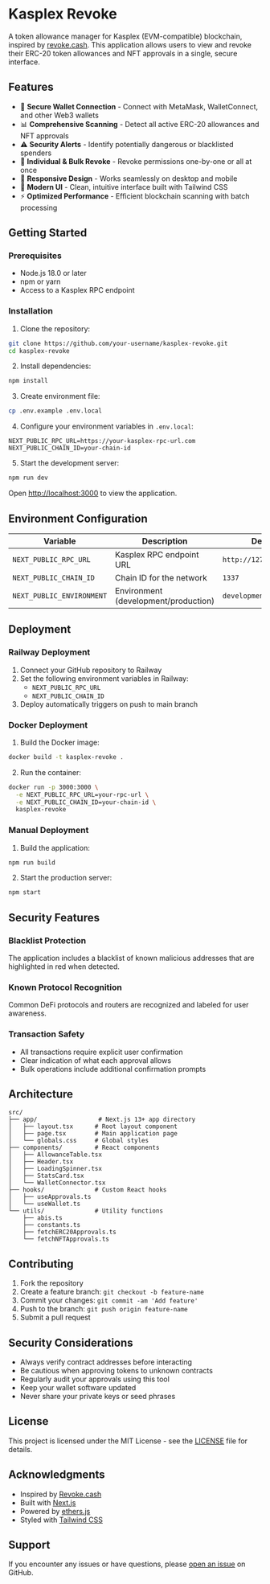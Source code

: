 # Kasplex Revoke

A token allowance manager for Kasplex (EVM-compatible) blockchain, inspired by [revoke.cash](https://revoke.cash). This application allows users to view and revoke their ERC-20 token allowances and NFT approvals in a single, secure interface.

## Features

- 🔐 **Secure Wallet Connection** - Connect with MetaMask, WalletConnect, and other Web3 wallets
- 📊 **Comprehensive Scanning** - Detect all active ERC-20 allowances and NFT approvals
- ⚠️ **Security Alerts** - Identify potentially dangerous or blacklisted spenders
- 🔄 **Individual & Bulk Revoke** - Revoke permissions one-by-one or all at once
- 📱 **Responsive Design** - Works seamlessly on desktop and mobile
- 🎨 **Modern UI** - Clean, intuitive interface built with Tailwind CSS
- ⚡ **Optimized Performance** - Efficient blockchain scanning with batch processing

## Getting Started

### Prerequisites

- Node.js 18.0 or later
- npm or yarn
- Access to a Kasplex RPC endpoint

### Installation

1. Clone the repository:
```bash
git clone https://github.com/your-username/kasplex-revoke.git
cd kasplex-revoke
```

2. Install dependencies:
```bash
npm install
```

3. Create environment file:
```bash
cp .env.example .env.local
```

4. Configure your environment variables in `.env.local`:
```env
NEXT_PUBLIC_RPC_URL=https://your-kasplex-rpc-url.com
NEXT_PUBLIC_CHAIN_ID=your-chain-id
```

5. Start the development server:
```bash
npm run dev
```

Open [http://localhost:3000](http://localhost:3000) to view the application.

## Environment Configuration

| Variable | Description | Default |
|----------|-------------|---------|
| `NEXT_PUBLIC_RPC_URL` | Kasplex RPC endpoint URL | `http://127.0.0.1:8545` |
| `NEXT_PUBLIC_CHAIN_ID` | Chain ID for the network | `1337` |
| `NEXT_PUBLIC_ENVIRONMENT` | Environment (development/production) | `development` |

## Deployment

### Railway Deployment

1. Connect your GitHub repository to Railway
2. Set the following environment variables in Railway:
   - `NEXT_PUBLIC_RPC_URL`
   - `NEXT_PUBLIC_CHAIN_ID`
3. Deploy automatically triggers on push to main branch

### Docker Deployment

1. Build the Docker image:
```bash
docker build -t kasplex-revoke .
```

2. Run the container:
```bash
docker run -p 3000:3000 \
  -e NEXT_PUBLIC_RPC_URL=your-rpc-url \
  -e NEXT_PUBLIC_CHAIN_ID=your-chain-id \
  kasplex-revoke
```

### Manual Deployment

1. Build the application:
```bash
npm run build
```

2. Start the production server:
```bash
npm start
```

## Security Features

### Blacklist Protection
The application includes a blacklist of known malicious addresses that are highlighted in red when detected.

### Known Protocol Recognition
Common DeFi protocols and routers are recognized and labeled for user awareness.

### Transaction Safety
- All transactions require explicit user confirmation
- Clear indication of what each approval allows
- Bulk operations include additional confirmation prompts

## Architecture

```
src/
├── app/                 # Next.js 13+ app directory
│   ├── layout.tsx      # Root layout component
│   ├── page.tsx        # Main application page
│   └── globals.css     # Global styles
├── components/         # React components
│   ├── AllowanceTable.tsx
│   ├── Header.tsx
│   ├── LoadingSpinner.tsx
│   ├── StatsCard.tsx
│   └── WalletConnector.tsx
├── hooks/              # Custom React hooks
│   ├── useApprovals.ts
│   └── useWallet.ts
└── utils/              # Utility functions
    ├── abis.ts
    ├── constants.ts
    ├── fetchERC20Approvals.ts
    └── fetchNFTApprovals.ts
```

## Contributing

1. Fork the repository
2. Create a feature branch: `git checkout -b feature-name`
3. Commit your changes: `git commit -am 'Add feature'`
4. Push to the branch: `git push origin feature-name`
5. Submit a pull request

## Security Considerations

- Always verify contract addresses before interacting
- Be cautious when approving tokens to unknown contracts
- Regularly audit your approvals using this tool
- Keep your wallet software updated
- Never share your private keys or seed phrases

## License

This project is licensed under the MIT License - see the [LICENSE](LICENSE) file for details.

## Acknowledgments

- Inspired by [Revoke.cash](https://revoke.cash)
- Built with [Next.js](https://nextjs.org/)
- Powered by [ethers.js](https://ethers.org/)
- Styled with [Tailwind CSS](https://tailwindcss.com/)

## Support

If you encounter any issues or have questions, please [open an issue](https://github.com/your-username/kasplex-revoke/issues) on GitHub.